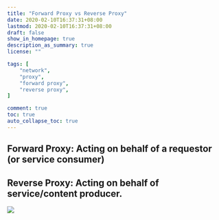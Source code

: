 ```yaml
---
title: "Forward Proxy vs Reverse Proxy"
date: 2020-02-10T16:37:31+08:00
lastmod: 2020-02-10T16:37:31+08:00
draft: false
show_in_homepage: true
description_as_summary: true
license: ""

tags: [
    "network",
    "proxy",
    "forward proxy",
    "reverse proxy",
]

comment: true
toc: true
auto_collapse_toc: true
---
```


## Forward Proxy: Acting on behalf of a requestor (or service consumer)

## Reverse Proxy: Acting on behalf of service/content producer.

![](/forgetful/images/network-forward-and-reverse-proxy.png)